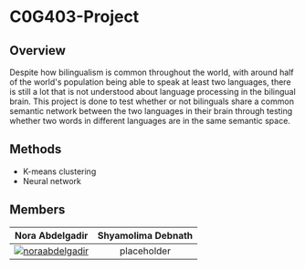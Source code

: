 # C0G403-Project

## Overview

Despite how bilingualism is common throughout the world, with around half of the world's population being able to speak at least two languages, there is still a lot that is not understood about language processing in the bilingual brain. This project is done to test whether or not bilinguals share a common semantic network between the two languages in their brain through testing whether two words in different languages are in the same semantic space.

## Methods

- K-means clustering
- Neural network

## Members

|  Nora Abdelgadir  | Shyamolima Debnath |
| :---------------: | :----------------: |
| [![noraabdelgadir]](https://github.com/noraabdelgadir) | placeholder |

[noraabdelgadir]: https://avatars1.githubusercontent.com/u/35353626?s=60&v=3 